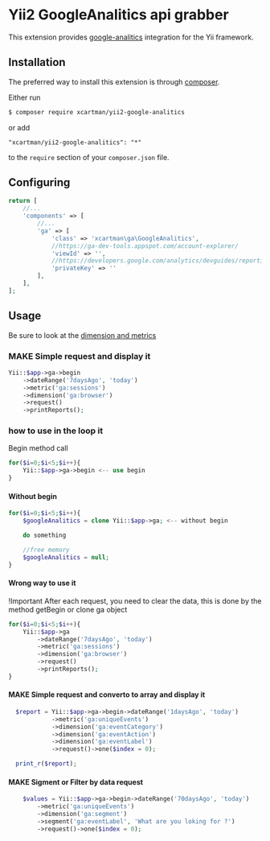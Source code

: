 # Yii2 GoogleAnalitics api grabber

This extension provides [google-analitics](https://github.com/xcartman/Yii2-GoogleAnalitics) integration for the Yii framework.

## Installation

The preferred way to install this extension is through [composer](http://getcomposer.org/download/).

Either run

```bash
$ composer require xcartman/yii2-google-analitics
```

or add

```
"xcartman/yii2-google-analitics": "*"
```

to the `require` section of your `composer.json` file.

## Configuring

```php
return [
    //...
    'components' => [
        //...
        'ga' => [
            'class' => 'xcartman\ga\GoogleAnalitics',
			//https://ga-dev-tools.appspot.com/account-explorer/
            'viewId' => '',
			//https://developers.google.com/analytics/devguides/reporting/core/v4/quickstart/service-php#1_enable_the_api			
			'privateKey' => '' 
        ],
    ],
];
```

## Usage

Be sure to look at the [dimension and metrics](https://developers.google.com/analytics/devguides/reporting/core/dimsmets)

### MAKE Simple request and display it

```php
Yii::$app->ga->begin
	->dateRange('7daysAgo', 'today')
	->metric('ga:sessions')
	->dimension('ga:browser')
	->request()
	->printReports();
```

### how to use in the loop it
Begin method call

```php
for($i=0;$i<5;$i++){
    Yii::$app->ga->begin <-- use begin 
}
```

#### Without begin

```php
for($i=0;$i<5;$i++){
    $googleAnalitics = clone Yii::$app->ga; <-- without begin 

    do something

    //free memory
    $googleAnalitics = null;
}
```

#### Wrong way to use it
!Important After each request, you need to clear the data, this is done by the method getBegin or clone ga object
```php
for($i=0;$i<5;$i++){
	Yii::$app->ga
		->dateRange('7daysAgo', 'today')
		->metric('ga:sessions')
		->dimension('ga:browser')
		->request()
		->printReports();
}
```

#### MAKE Simple request and converto to array and display it
```php
  $report = Yii::$app->ga->begin->dateRange('1daysAgo', 'today')
            ->metric('ga:uniqueEvents')
            ->dimension('ga:eventCategory')
            ->dimension('ga:eventAction')
            ->dimension('ga:eventLabel')
            ->request()->one($index = 0);

  print_r($report);
```
#### MAKE Sigment or Filter by data request
```php
	$values = Yii::$app->ga->begin->dateRange('70daysAgo', 'today')
        ->metric('ga:uniqueEvents')
        ->dimension('ga:segment')
        ->segment('ga:eventLabel', 'What are you loking for ?')
        ->request()->one($index = 0);
```


